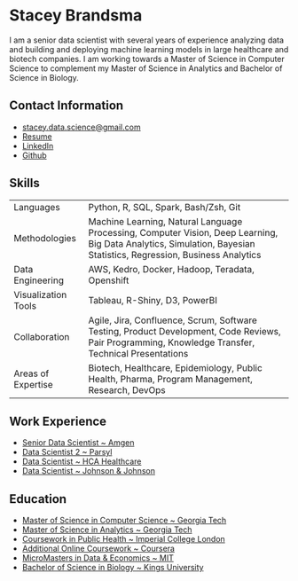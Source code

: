 # Stacey Brandsma
I am a senior data scientist with several years of experience analyzing data
and building and deploying machine learning models in large healthcare
and biotech companies.  I am working towards a Master of Science in Computer Science
to complement my Master of Science in Analytics and Bachelor of Science in Biology.  

## Contact Information
- stacey.data.science@gmail.com
- [Resume](StaceyBrandsma_Resume.pdf)
- <a href="https://www.linkedin.com/in/stacey-brandsma/"> LinkedIn </a>
- <a href="https://www.github.com/staceybrandsma/"> Github </a>

## Skills
|   |   |
| --- | --- |
| Languages | Python, R, SQL, Spark, Bash/Zsh, Git |
| Methodologies | Machine Learning, Natural Language Processing, Computer Vision, Deep Learning, Big Data Analytics, Simulation, Bayesian Statistics, Regression, Business Analytics |
| Data Engineering | AWS, Kedro, Docker, Hadoop, Teradata, Openshift |
| Visualization Tools | Tableau, R-Shiny, D3, PowerBI |
| Collaboration | Agile, Jira, Confluence, Scrum, Software Testing, Product Development, Code Reviews, Pair Programming, Knowledge Transfer, Technical Presentations |
| Areas of Expertise | Biotech, Healthcare, Epidemiology, Public Health, Pharma, Program Management, Research, DevOps |

## Work Experience
- [Senior Data Scientist ~ Amgen](experience.md)
- [Data Scientist 2 ~ Parsyl](experience.md)
- [Data Scientist ~ HCA Healthcare](experience.md)
- [Data Scientist ~ Johnson & Johnson](experience.md)

## Education
- [Master of Science in Computer Science ~ Georgia Tech](education.md)
- [Master of Science in Analytics ~ Georgia Tech](education.md)
- [Coursework in Public Health ~ Imperial College London](education.md)
- [Additional Online Coursework ~ Coursera](education.md)
- [MicroMasters in Data & Economics ~ MIT](education.md)
- [Bachelor of Science in Biology ~ Kings University](education.md)
